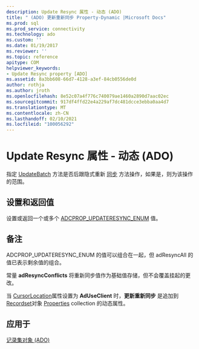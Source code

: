 ```yaml
---
description: Update Resync 属性 - 动态 (ADO)
title: " (ADO) 更新重新同步 Property-Dynamic |Microsoft Docs"
ms.prod: sql
ms.prod_service: connectivity
ms.technology: ado
ms.custom: ''
ms.date: 01/19/2017
ms.reviewer: ''
ms.topic: reference
apitype: COM
helpviewer_keywords:
- Update Resync property [ADO]
ms.assetid: 8a3bb608-66d7-4128-a3ef-84cb0556de0d
author: rothja
ms.author: jroth
ms.openlocfilehash: 8e52c07a4f776c740079ae1460a2890d7aac02ec
ms.sourcegitcommit: 917df4ffd22e4a229af7dc481dcce3ebba0aa4d7
ms.translationtype: MT
ms.contentlocale: zh-CN
ms.lasthandoff: 02/10/2021
ms.locfileid: "100056292"
---
```

# <a name="update-resync-property-dynamic-ado"></a>Update Resync 属性 - 动态 (ADO)
指定 [UpdateBatch](./updatebatch-method.md) 方法是否后跟隐式重新 [同步](./resync-method.md) 方法操作，如果是，则为该操作的范围。  
  
## <a name="settings-and-return-values"></a>设置和返回值  
 设置或返回一个或多个 [ADCPROP_UPDATERESYNC_ENUM](./adcprop-updateresync-enum.md) 值。  
  
## <a name="remarks"></a>备注  
 ADCPROP_UPDATERESYNC_ENUM 的值可以组合在一起，但 adResyncAll 的值已表示剩余值的组合。  
  
 常量 **adResyncConflicts** 将重新同步值作为基础值存储，但不会覆盖挂起的更改。  
  
 当 [CursorLocation](./cursorlocation-property-ado.md)属性设置为 **AdUseClient** 时，**更新重新同步** 是追加到 [Recordset](./recordset-object-ado.md)对象 [Properties](./properties-collection-ado.md) collection 的动态属性。  
  
## <a name="applies-to"></a>应用于  
 [记录集对象 (ADO)](./recordset-object-ado.md)